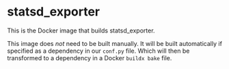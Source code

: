 # statsd_exporter

This is the Docker image that builds statsd_exporter.

This image does _not_ need to be built manually.
It will be built automatically if specified as a dependency in our `conf.py` file.
Which will then be transformed to a dependency in a Docker `buildx bake` file.
